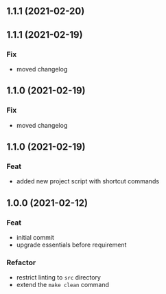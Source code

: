 ## 1.1.1 (2021-02-20)

## 1.1.1 (2021-02-19)

### Fix

- moved changelog

## 1.1.0 (2021-02-19)

### Fix

- moved changelog

## 1.1.0 (2021-02-19)

### Feat

- added new project script with shortcut commands

## 1.0.0 (2021-02-12)

### Feat

- initial commit
- upgrade essentials before requirement

### Refactor

- restrict linting to `src` directory
- extend the `make clean` command
